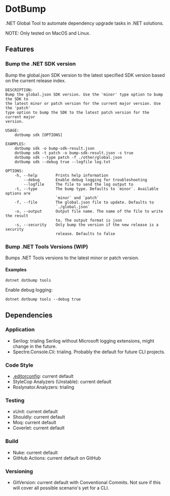 # DotBump

.NET Global Tool to automate dependency upgrade tasks in .NET solutions.

NOTE: Only tested on MacOS and Linux.

## Features

### Bump the .NET SDK version

Bump the global.json SDK version to the latest specified SDK version based on the current release index.

```text
DESCRIPTION:
Bump the global.json SDK version. Use the 'minor' type option to bump the SDK to
the latest minor or patch version for the current major version. Use the 'patch'
type option to bump the SDK to the latest patch version for the current major 
version. 

USAGE:
    dotbump sdk [OPTIONS]

EXAMPLES:
    dotbump sdk -o bump-sdk-result.json
    dotbump sdk -t patch -o bump-sdk-result.json -s true
    dotbump sdk --type patch -f ./other/global.json
    dotbump sdk --debug true --logfile log.txt

OPTIONS:
    -h, --help        Prints help information                                   
        --debug       Enable debug logging for troubleshooting                  
        --logfile     The file to send the log output to                        
    -t, --type        The bump type. Defaults to `minor`. Available options are 
                      `minor` and `patch`                                       
    -f, --file        The global.json file to update. Defaults to               
                      `./global.json`                                           
    -o, --output      Output file name. The name of the file to write the result
                      to. The output format is json                             
    -s, --security    Only bump the version if the new release is a security    
                      release. Defaults to false       
```

### Bump .NET Tools Versions (WIP)

Bumps .NET Tools versions to the latest minor or patch version.

#### Examples

```shell
dotnet dotbump tools
```

Enable debug logging:

````shell
dotnet dotbump tools --debug true
````

## Dependencies

### Application

* Serilog: trialing Serilog without Microsoft logging extensions, might change in the future.
* Spectre.Console.Cli: trialing. Probably the default for future CLI projects.

### Code Style

* [.editorconfig](.editorconfig): current default
* StyleCop Analyzers (Unstable): current default
* Roslynator.Analyzers: trialing

### Testing

* xUnit: current default
* Shouldly: current default
* Moq: current default
* Coverlet: current default

### Build

* Nuke: current default
* GitHub Actions: current default on GitHub

### Versioning

* GitVersion: current default with Conventional Commits. Not sure if this will cover all possible scenario's yet for a CLI.
